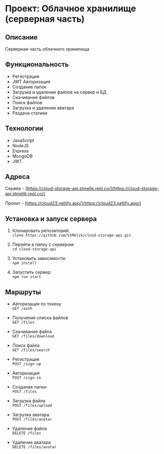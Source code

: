 # Проект: Облачное хранилище (серверная часть)

## Описание
Серверная часть облачного хранилища

## Функциональность
* Регистрация
* JWT Авторизация
* Создание папок
* Загрузка и удаление файлов на сервер и БД
* Скачивание файлов
* Поиск файлов
* Загрузка и удаление аватара
* Раздача статики

## Технологии
* JavaScript
* NodeJS
* Express
* MongoDB
* JWT

## Адреса
Сервер - [https://cloud-storage-api.stmelik.repl.co/](https://cloud-storage-api.stmelik.repl.co/)

Проект - [https://cloud23.netlify.app/](https://cloud23.netlify.app/)

## Установка и запуск сервера
1. Клонировать репозиторий:  
  `clone https://github.com/StMelik/cloud-storage-api.git`

2. Перейти в папку с сервером:  
  `cd cloud-storage-api`

3. Установить зависимости:  
  `npm install`

4. Запустить сервер:  
  `npm run start`

## Маршруты

* Авторизация по токену  
  `GET /auth`

* Получения списка файлов  
  `GET /files`

* Скачивание файла  
  `GET /files/download`

* Поиск файла  
  `GET /files/search`

* Регистрация  
  `POST /sign-up`

* Авторизация  
  `POST /sign-in`

* Создание папки  
  `POST /files`

* Загрузка файла  
  `POST /files/upload`

* Загрузка аватара  
  `POST /files/avatar`

* Удаление файла  
  `DELETE /files`

* Удаление аватара  
  `DELETE /files/avatar`